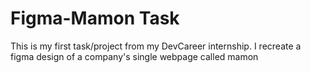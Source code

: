 # Figma-Mamon Task
 This is my first task/project from my DevCareer internship. I recreate a figma design of a company's single webpage called mamon
